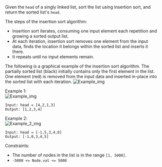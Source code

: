 Given the `head` of a singly linked list, sort the list using insertion sort, and return the sorted list's `head`.

The steps of the insertion sort algorithm:
- Insertion sort iterates, consuming one input element each repetition and growing a sorted output list.
- At each iteration, insertion sort removes one element from the input data, finds the location it belongs within the sorted list and inserts it there.
- It repeats until no input elements remain.

The following is a graphical example of the insertion sort algorithm. The partially sorted list (black) initially contains only the first element in the list. One element (red) is removed from the input data and inserted in-place into the sorted list with each iteration.
![Example_img](https://upload.wikimedia.org/wikipedia/commons/0/0f/Insertion-sort-example-300px.gif)

Example 1:  
![Example_img](https://assets.leetcode.com/uploads/2021/03/04/sort1linked-list.jpg)
```
Input: head = [4,2,1,3]
Output: [1,2,3,4]
```
Example 2:  
![Example_2_img](https://assets.leetcode.com/uploads/2021/03/04/sort2linked-list.jpg)
```
Input: head = [-1,5,3,4,0]
Output: [-1,0,3,4,5]
``` 

Constraints:
- The number of nodes in the list is in the range `[1, 5000]`.
- `-5000 <= Node.val <= 5000`
